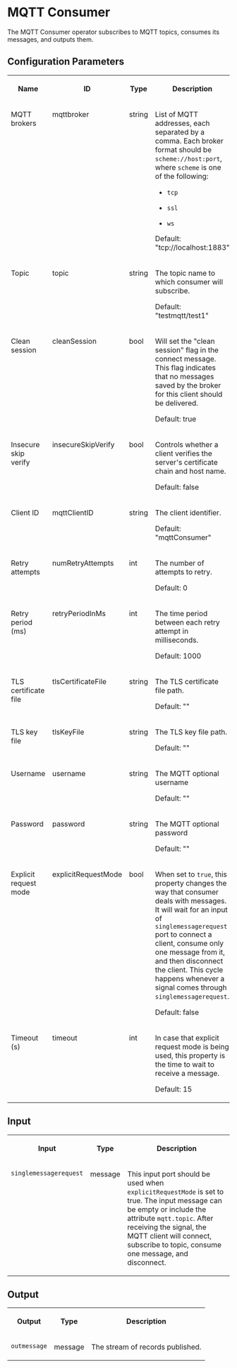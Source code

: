 <!-- loio709a1b65b93d4f5f90c992b3442f92ab -->

# MQTT Consumer

The MQTT Consumer operator subscribes to MQTT topics, consumes its messages, and outputs them.





<a name="loio709a1b65b93d4f5f90c992b3442f92ab__section_sq1_nf3_vdb"/>

## Configuration Parameters


<table>
<tr>
<th valign="top">

Name

</th>
<th valign="top">

ID

</th>
<th valign="top">

Type

</th>
<th valign="top">

Description

</th>
</tr>
<tr>
<td valign="top">

MQTT brokers

</td>
<td valign="top">

mqttbroker

</td>
<td valign="top">

string

</td>
<td valign="top">

List of MQTT addresses, each separated by a comma. Each broker format should be `scheme://host:port`, where `scheme` is one of the following:

-   `tcp`

-   `ssl`

-   `ws`


Default: "tcp://localhost:1883"

</td>
</tr>
<tr>
<td valign="top">

Topic

</td>
<td valign="top">

topic

</td>
<td valign="top">

string

</td>
<td valign="top">

The topic name to which consumer will subscribe.

Default: "testmqtt/test1"

</td>
</tr>
<tr>
<td valign="top">

Clean session

</td>
<td valign="top">

cleanSession

</td>
<td valign="top">

bool

</td>
<td valign="top">

Will set the "clean session" flag in the connect message. This flag indicates that no messages saved by the broker for this client should be delivered.

Default: true

</td>
</tr>
<tr>
<td valign="top">

Insecure skip verify

</td>
<td valign="top">

insecureSkipVerify

</td>
<td valign="top">

bool

</td>
<td valign="top">

Controls whether a client verifies the server's certificate chain and host name.

Default: false

</td>
</tr>
<tr>
<td valign="top">

Client ID

</td>
<td valign="top">

mqttClientID

</td>
<td valign="top">

string

</td>
<td valign="top">

The client identifier.

Default: "mqttConsumer"

</td>
</tr>
<tr>
<td valign="top">

Retry attempts

</td>
<td valign="top">

numRetryAttempts

</td>
<td valign="top">

int

</td>
<td valign="top">

The number of attempts to retry.

Default: 0

</td>
</tr>
<tr>
<td valign="top">

Retry period \(ms\)

</td>
<td valign="top">

retryPeriodInMs

</td>
<td valign="top">

int

</td>
<td valign="top">

The time period between each retry attempt in milliseconds.

Default: 1000

</td>
</tr>
<tr>
<td valign="top">

TLS certificate file

</td>
<td valign="top">

tlsCertificateFile

</td>
<td valign="top">

string

</td>
<td valign="top">

The TLS certificate file path.

Default: ""

</td>
</tr>
<tr>
<td valign="top">

TLS key file

</td>
<td valign="top">

tlsKeyFile

</td>
<td valign="top">

string

</td>
<td valign="top">

The TLS key file path.

Default: ""

</td>
</tr>
<tr>
<td valign="top">

Username

</td>
<td valign="top">

username

</td>
<td valign="top">

string

</td>
<td valign="top">

The MQTT optional username

Default: ""

</td>
</tr>
<tr>
<td valign="top">

Password

</td>
<td valign="top">

password

</td>
<td valign="top">

string

</td>
<td valign="top">

The MQTT optional password

Default: ""

</td>
</tr>
<tr>
<td valign="top">

Explicit request mode

</td>
<td valign="top">

explicitRequestMode

</td>
<td valign="top">

bool

</td>
<td valign="top">

When set to `true`, this property changes the way that consumer deals with messages. It will wait for an input of `singlemessagerequest` port to connect a client, consume only one message from it, and then disconnect the client. This cycle happens whenever a signal comes through `singlemessagerequest`.

Default: false

</td>
</tr>
<tr>
<td valign="top">

Timeout \(s\)

</td>
<td valign="top">

timeout

</td>
<td valign="top">

int

</td>
<td valign="top">

In case that explicit request mode is being used, this property is the time to wait to receive a message.

Default: 15

</td>
</tr>
</table>



<a name="loio709a1b65b93d4f5f90c992b3442f92ab__section_nrv_lkq_vgb"/>

## Input


<table>
<tr>
<th valign="top">

Input

</th>
<th valign="top">

Type

</th>
<th valign="top">

Description

</th>
</tr>
<tr>
<td valign="top">

`singlemessagerequest` 

</td>
<td valign="top">

message

</td>
<td valign="top">

This input port should be used when `explicitRequestMode` is set to true. The input message can be empty or include the attribute `mqtt.topic`. After receiving the signal, the MQTT client will connect, subscribe to topic, consume one message, and disconnect.

</td>
</tr>
</table>



<a name="loio709a1b65b93d4f5f90c992b3442f92ab__section_swc_cg3_vdb"/>

## Output


<table>
<tr>
<th valign="top">

Output

</th>
<th valign="top">

Type

</th>
<th valign="top">

Description

</th>
</tr>
<tr>
<td valign="top">

`outmessage` 

</td>
<td valign="top">

message

</td>
<td valign="top">

The stream of records published.

</td>
</tr>
</table>

